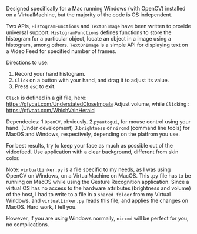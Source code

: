 Designed specifically for a Mac running Windows (with OpenCV) installed on a VirtualMachine, but the majority of the code is OS independent.

Two APIs, `HistogramFunctions` and `TextOnImage` have been written to provide universal support.
`HistogramFunctions` defines functions to store the histogram for a particular object, locate an object in a image using a histogram, among others.
`TextOnImage` is a simple API for displaying text on a Video Feed for specified number of frames.

Directions to use:
1. Record your hand histogram.
2. `Click` on a button with your hand, and drag it to adjust its value.
3. Press `esc` to exit.

`Click` is defined in a gif file, here: https://gfycat.com/UnderstatedCloseImpala
Adjust volume, while `Click`ing : https://gfycat.com/WhichVainHerald

Dependecies:
1.`OpenCV`, obviously.
2.`pyautogui`, for mouse control using your hand. (Under development)
3.`brightness` or `nircmd` (command line tools) for MacOS and Windows, respectively, depending on the platfrom you use.

For best results, try to keep your face as much as possible out of the videofeed. Use application with a clear background, different from skin color.

Note:
`virtualLinker.py` is a file specific to my needs, as I was using OpenCV on Windows, on a VirtualMachine on MacOS.
This .py file has to be running on MacOS while using the Gesture Recognition application.
Since a virtual OS has no access to the hardware attributes (brightness and volume) of the host, I had to
write to a file in a `shared folder` from my Virtual Windows, and `virtualLinker.py` reads this file, and applies the changes on MacOS. Hard work, I tell you.

However, if you are using Windows normally, `nircmd` will be perfect for you, no complications.

